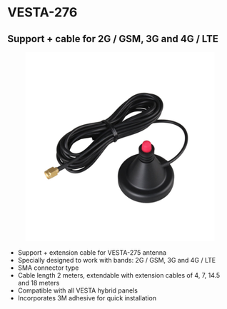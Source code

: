 # VESTA-276

## Support + cable for 2G / GSM, 3G and 4G / LTE

<figure><img src=".gitbook/assets/image (3) (1) (1).png" alt=""><figcaption></figcaption></figure>

* Support + extension cable for VESTA-275 antenna
* Specially designed to work with bands: 2G / GSM, 3G and 4G / LTE
* SMA connector type
* Cable length 2 meters, extendable with extension cables of 4, 7, 14.5 and 18 meters
* Compatible with all VESTA hybrid panels
* Incorporates 3M adhesive for quick installation
